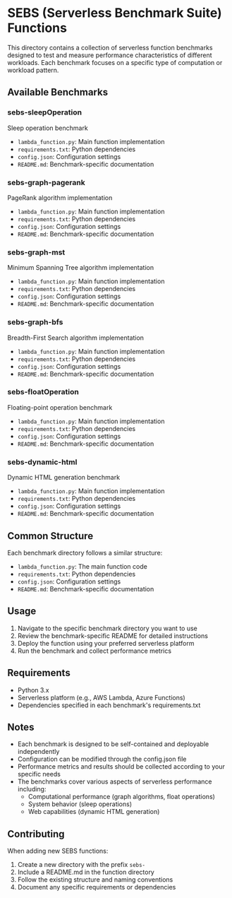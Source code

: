 # SEBS (Serverless Benchmark Suite) Functions

This directory contains a collection of serverless function benchmarks designed to test and measure performance characteristics of different workloads. Each benchmark focuses on a specific type of computation or workload pattern.

## Available Benchmarks

### sebs-sleepOperation
Sleep operation benchmark
- `lambda_function.py`: Main function implementation
- `requirements.txt`: Python dependencies
- `config.json`: Configuration settings
- `README.md`: Benchmark-specific documentation

### sebs-graph-pagerank
PageRank algorithm implementation
- `lambda_function.py`: Main function implementation
- `requirements.txt`: Python dependencies
- `config.json`: Configuration settings
- `README.md`: Benchmark-specific documentation

### sebs-graph-mst
Minimum Spanning Tree algorithm implementation
- `lambda_function.py`: Main function implementation
- `requirements.txt`: Python dependencies
- `config.json`: Configuration settings
- `README.md`: Benchmark-specific documentation

### sebs-graph-bfs
Breadth-First Search algorithm implementation
- `lambda_function.py`: Main function implementation
- `requirements.txt`: Python dependencies
- `config.json`: Configuration settings
- `README.md`: Benchmark-specific documentation

### sebs-floatOperation
Floating-point operation benchmark
- `lambda_function.py`: Main function implementation
- `requirements.txt`: Python dependencies
- `config.json`: Configuration settings
- `README.md`: Benchmark-specific documentation

### sebs-dynamic-html
Dynamic HTML generation benchmark
- `lambda_function.py`: Main function implementation
- `requirements.txt`: Python dependencies
- `config.json`: Configuration settings
- `README.md`: Benchmark-specific documentation

## Common Structure

Each benchmark directory follows a similar structure:
- `lambda_function.py`: The main function code
- `requirements.txt`: Python dependencies
- `config.json`: Configuration settings
- `README.md`: Benchmark-specific documentation

## Usage

1. Navigate to the specific benchmark directory you want to use
2. Review the benchmark-specific README for detailed instructions
3. Deploy the function using your preferred serverless platform
4. Run the benchmark and collect performance metrics

## Requirements

- Python 3.x
- Serverless platform (e.g., AWS Lambda, Azure Functions)
- Dependencies specified in each benchmark's requirements.txt

## Notes

- Each benchmark is designed to be self-contained and deployable independently
- Configuration can be modified through the config.json file
- Performance metrics and results should be collected according to your specific needs
- The benchmarks cover various aspects of serverless performance including:
  - Computational performance (graph algorithms, float operations)
  - System behavior (sleep operations)
  - Web capabilities (dynamic HTML generation)

## Contributing

When adding new SEBS functions:
1. Create a new directory with the prefix `sebs-`
2. Include a README.md in the function directory
3. Follow the existing structure and naming conventions
4. Document any specific requirements or dependencies
